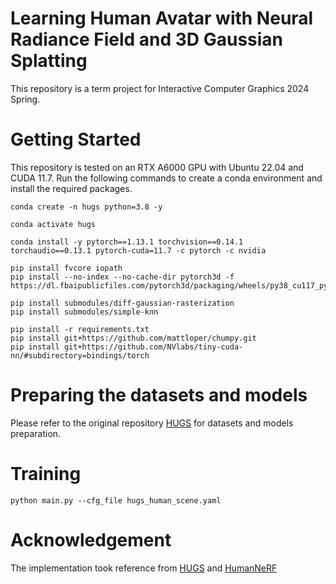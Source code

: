 # Learning Human Avatar with Neural Radiance Field and 3D Gaussian Splatting
This repository is a term project for Interactive Computer Graphics 2024 Spring. 

# Getting Started
This repository is tested on an RTX A6000 GPU with Ubuntu 22.04 and CUDA 11.7. Run the following commands to create a conda environment and install the required packages.
```
conda create -n hugs python=3.8 -y

conda activate hugs

conda install -y pytorch==1.13.1 torchvision==0.14.1 torchaudio==0.13.1 pytorch-cuda=11.7 -c pytorch -c nvidia

pip install fvcore iopath
pip install --no-index --no-cache-dir pytorch3d -f https://dl.fbaipublicfiles.com/pytorch3d/packaging/wheels/py38_cu117_pyt1131/download.html

pip install submodules/diff-gaussian-rasterization
pip install submodules/simple-knn

pip install -r requirements.txt
pip install git+https://github.com/mattloper/chumpy.git
pip install git+https://github.com/NVlabs/tiny-cuda-nn/#subdirectory=bindings/torch
```

# Preparing the datasets and models
Please refer to the original repository [HUGS](https://github.com/apple/ml-hugs?tab=readme-ov-file#preparing-the-datasets-and-models) for datasets and models preparation.

# Training
    python main.py --cfg_file hugs_human_scene.yaml

# Acknowledgement
The implementation took reference from [HUGS](https://github.com/apple/ml-hugs?tab=readme-ov-file#preparing-the-datasets-and-models) and [HumanNeRF](https://github.com/chungyiweng/humannerf)
